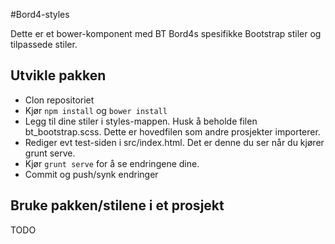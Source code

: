 #Bord4-styles

Dette er et bower-komponent med BT Bord4s spesifikke Bootstrap stiler og tilpassede stiler.

## Utvikle pakken
* Clon repositoriet
* Kjør `npm install` og `bower install`
* Legg til dine stiler i styles-mappen. Husk å beholde filen bt_bootstrap.scss. Dette er hovedfilen som andre prosjekter importerer.
* Rediger evt test-siden i src/index.html. Det er denne du ser når du kjører grunt serve.
* Kjør `grunt serve` for å se endringene dine.
* Commit og push/synk endringer

## Bruke pakken/stilene i et prosjekt

TODO